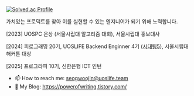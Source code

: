 ### 
[![Solved.ac Profile](http://mazassumnida.wtf/api/v2/generate_badge?boj=zaza0804)](https://solved.ac/백준아이디/)

가치있는 프로덕트를 찾아 이를 실현할 수 있는 엔지니어가 되기 위해 노력합니다.


[2023] UOSPC 은상 (서울시립대 알고리즘 대회), 서울시립대 홍보대사

[2024] 피로그래밍 20기, UOSLIFE Backend Enginner 4기 (<a href="https://github.com/uoslife/server-meeting">시대팅5</a>), 서울시립대 해커톤 대상

[2025] 프로그라피 10기, 신한은행 ICT 인턴


- 📫 How to reach me: seogwoojin@uoslife.team
- 💬 My Blog: https://powerofwriting.tistory.com/
<!--
[![Top Langs](https://github-readme-stats.vercel.app/api/top-langs/?username=seogwoojin)](https://github.com/anuraghazra/github-readme-stats)
[![Anurag's GitHub stats](https://github-readme-stats.vercel.app/api?username=seogwoojin)](https://github.com/anuraghazra/github-readme-stats)

**seogwoojin/seogwoojin** is a ✨ _special_ ✨ repository because its `README.md` (this file) appears on your GitHub profile.

Here are some ideas to get you started:

- 🔭 I’m currently working on ...
- 🌱 I’m currently learning ...
- 👯 I’m looking to collaborate on ...
- 🤔 I’m looking for help with ...

- 📫 How to reach me: ...
- 😄 Pronouns: ...
- ⚡ Fun fact: ...
-->
